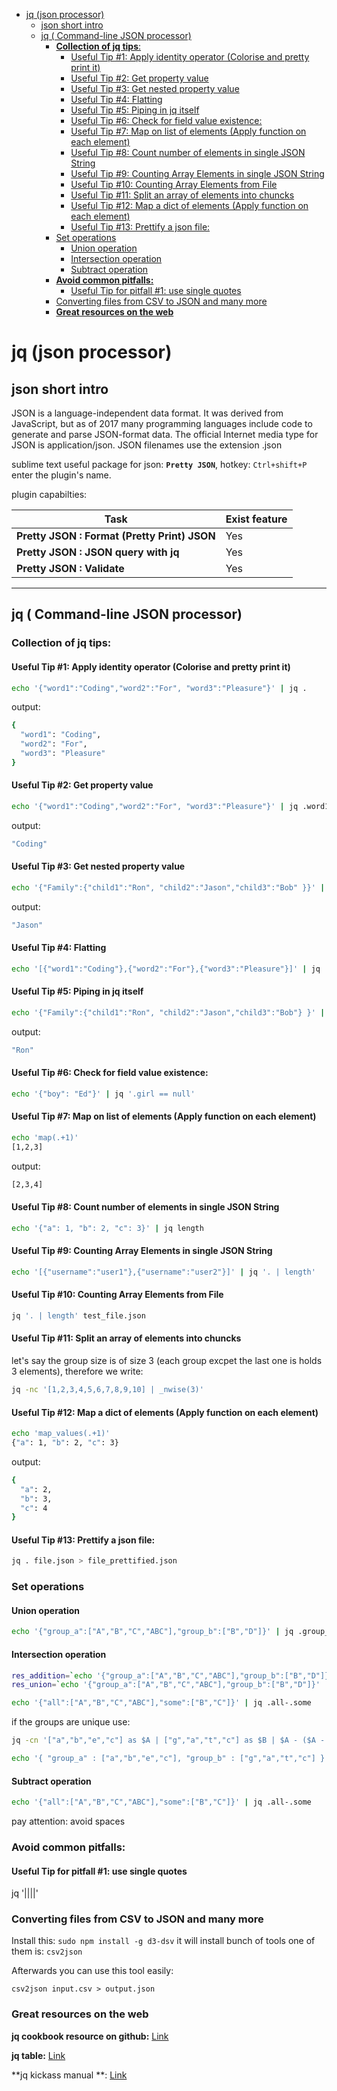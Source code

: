 <!--ts-->
   * [jq (json processor)](#jq-json-processor)
      * [json short intro](#json-short-intro)
      * [jq ( Command-line JSON processor)](#jq--command-line-json-processor)
         * [<strong>Collection of jq tips</strong>:](#collection-of-jq-tips)
            * [Useful Tip #1: Apply identity operator (Colorise and pretty print it)](#useful-tip-1-apply-identity-operator-colorise-and-pretty-print-it)
            * [Useful Tip #2: Get property value](#useful-tip-2-get-property-value)
            * [Useful Tip #3: Get nested property value](#useful-tip-3-get-nested-property-value)
            * [Useful Tip #4: Flatting](#useful-tip-4-flatting)
            * [Useful Tip #5: Piping in jq itself](#useful-tip-5-piping-in-jq-itself)
            * [Useful Tip #6: Check for field value existence:](#useful-tip-6-check-for-field-value-existence)
            * [Useful Tip #7: Map on list of elements (Apply function on each element)](#useful-tip-7-map-on-list-of-elements-apply-function-on-each-element)
            * [Useful Tip #8: Count number of elements in single JSON String](#useful-tip-8-count-number-of-elements-in-single-json-string)
            * [Useful Tip #9: Counting Array Elements in single JSON String](#useful-tip-9-counting-array-elements-in-single-json-string)
            * [Useful Tip #10: Counting Array Elements from File](#useful-tip-10-counting-array-elements-from-file)
            * [Useful Tip #11: Split an array of elements into chuncks](#useful-tip-11-split-an-array-of-elements-into-chuncks)
            * [Useful Tip #12: Map a dict of elements (Apply function on each element)](#useful-tip-12-map-a-dict-of-elements-apply-function-on-each-element)
            * [Useful Tip #13: Prettify a json file:](#useful-tip-13-prettify-a-json-file)
         * [Set operations](#set-operations)
            * [Union operation](#union-operation)
            * [Intersection operation](#intersection-operation)
            * [Subtract operation](#subtract-operation)
         * [<strong>Avoid common pitfalls:</strong>](#avoid-common-pitfalls)
            * [Useful Tip for pitfall #1: use single quotes](#useful-tip-for-pitfall-1-use-single-quotes)
         * [Converting files from CSV to JSON and many more](#converting-files-from-csv-to-json-and-many-more)
         * [<strong>Great resources on the web</strong>](#great-resources-on-the-web)

<!-- Added by: gil_diy, at: 2019-10-30T17:30+02:00 -->

<!--te-->
# jq (json processor)

## json short intro
JSON is a language-independent data format. It was derived from JavaScript, but as of 2017 many programming languages include code to generate and parse JSON-format data. The official Internet media type for JSON is application/json. JSON filenames use the extension .json


sublime text useful package for json: **`Pretty JSON`**, hotkey: `Ctrl+shift+P` enter the plugin's name.

plugin capabilties:

Task | Exist feature
------------------------------------|-----
**Pretty JSON : Format (Pretty Print) JSON** |  Yes
**Pretty JSON : JSON query with jq** | Yes
**Pretty JSON : Validate** | Yes

----

## jq ( Command-line JSON processor)

### **Collection of jq tips**:

#### Useful Tip #1: Apply identity operator (Colorise and pretty print it)

```bash
echo '{"word1":"Coding","word2":"For", "word3":"Pleasure"}' | jq .
```

output:
```bash
{
  "word1": "Coding",
  "word2": "For",
  "word3": "Pleasure"
}
```
#### Useful Tip #2: Get property value

```bash
echo '{"word1":"Coding","word2":"For", "word3":"Pleasure"}' | jq .word1
```
output:
```bash
"Coding"
```
#### Useful Tip #3: Get nested property value

```bash
echo '{"Family":{"child1":"Ron", "child2":"Jason","child3":"Bob" }}' | jq .Family.child2
```

output:
```bash
"Jason"
```

#### Useful Tip #4: Flatting

```bash
echo '[{"word1":"Coding"},{"word2":"For"},{"word3":"Pleasure"}]' | jq .[]
```

#### Useful Tip #5: Piping in jq itself
```bash
echo '{"Family":{"child1":"Ron", "child2":"Jason","child3":"Bob"} }' | jq '.Family | .child1'
```
output:
```bash
"Ron"
```


#### Useful Tip #6: Check for field value existence:

```bash
echo '{"boy": "Ed"}' | jq '.girl == null'
```

#### Useful Tip #7: Map on list of elements (Apply function on each element)
```bash
echo 'map(.+1)'
[1,2,3]
```
output:
```bash
[2,3,4]
```
#### Useful Tip #8: Count number of elements in single JSON String
```bash
echo '{"a": 1, "b": 2, "c": 3}' | jq length
```
#### Useful Tip #9: Counting Array Elements in single JSON String

```bash
echo '[{"username":"user1"},{"username":"user2"}]' | jq '. | length'
```

#### Useful Tip #10: Counting Array Elements from File

```bash
jq '. | length' test_file.json
```
#### Useful Tip #11: Split an array of elements into chuncks

let's say the group size is of size 3 (each group excpet the last one is holds 3 elements), therefore we write:

```bash
jq -nc '[1,2,3,4,5,6,7,8,9,10] | _nwise(3)'
```

#### Useful Tip #12: Map a dict of elements (Apply function on each element)

```bash
echo 'map_values(.+1)'
{"a": 1, "b": 2, "c": 3}
```
output:
```bash
{
  "a": 2,
  "b": 3,
  "c": 4
}
```

#### Useful Tip #13: Prettify a json file:

```bash
jq . file.json > file_prettified.json
```


### Set operations


#### Union operation

```bash
echo '{"group_a":["A","B","C","ABC"],"group_b":["B","D"]}' | jq .group_a+.group_b | jq 'unique'
```

#### Intersection operation


```bash
res_addition=`echo '{"group_a":["A","B","C","ABC"],"group_b":["B","D"]}' | jq .group_a+.group_b `
res_union=`echo '{"group_a":["A","B","C","ABC"],"group_b":["B","D"]}' | jq .group_a+.group_b | jq 'unique' `

echo '{"all":["A","B","C","ABC"],"some":["B","C"]}' | jq .all-.some
```


if the groups are unique use:
```bash
jq -cn '["a","b","e","c"] as $A | ["g","a","t","c"] as $B | $A - ($A - $B)'
```

```bash
echo '{ "group_a" : ["a","b","e","c"], "group_b" : ["g","a","t","c"] }' | jq -c '.group_a - (.group_a - .group_b)'
```
#### Subtract operation
```bash
echo '{"all":["A","B","C","ABC"],"some":["B","C"]}' | jq .all-.some
```
pay attention: avoid spaces

### **Avoid common pitfalls:**

#### Useful Tip for pitfall #1: use single quotes
jq '||||'



### Converting files from CSV to JSON and many more

Install this:
`sudo npm install -g d3-dsv`
it will install bunch of tools one of them is: `csv2json`

Afterwards you can use this tool easily:

`csv2json input.csv > output.json`


### **Great resources on the web**

**jq cookbook resource on github:** [Link](https://github.com/stedolan/jq/wiki/Cookbook#)

**jq table:** [Link](http://hyperpolyglot.org/json)

**jq kickass manual **: [Link](https://www.systutorials.com/docs/linux/man/1-jq/)


